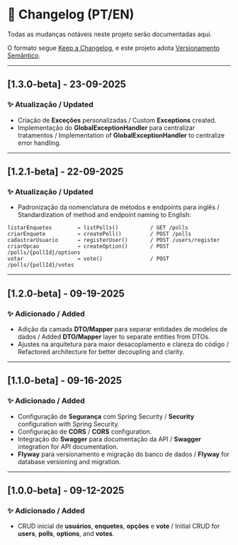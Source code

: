 # 📜 Changelog (PT/EN)
Todas as mudanças notáveis neste projeto serão documentadas aqui.

O formato segue [Keep a Changelog](https://keepachangelog.com/pt-BR/1.0.0/),
e este projeto adota [Versionamento Semântico](https://semver.org/lang/pt-BR/).

---

## [1.3.0-beta] - 23-09-2025
### ✨ Atualização / Updated
- Criação de **Exceções** personalizadas / Custom **Exceptions** created.
- Implementação do **GlobalExceptionHandler** para centralizar tratamentos / Implementation of **GlobalExceptionHandler** to centralize error handling.

---

## [1.2.1-beta] - 22-09-2025
### ✨ Atualização / Updated
- Padronização da nomenclatura de métodos e endpoints para inglês / Standardization of method and endpoint naming to English:

```
listarEnquetes        → listPolls()          / GET /polls
criarEnquete          → createPoll()         / POST /polls
cadastrarUsuario      → registerUser()       / POST /users/register
criarOpcao            → createOption()       / POST /polls/{pollId}/options
votar                 → vote()               / POST /polls/{pollId}/votes
```

---

## [1.2.0-beta] - 09-19-2025
### ✨ Adicionado / Added
- Adição da camada **DTO/Mapper** para separar entidades de modelos de dados / Added **DTO/Mapper** layer to separate entities from DTOs.
- Ajustes na arquitetura para maior desacoplamento e clareza do código / Refactored architecture for better decoupling and clarity.
    
---

## [1.1.0-beta] - 09-16-2025
### ✨ Adicionado / Added
- Configuração de **Segurança** com Spring Security / **Security** configuration with Spring Security.
- Configuração de **CORS** / **CORS** configuration.
- Integração do **Swagger** para documentação da API / **Swagger** integration for API documentation.
- **Flyway** para versionamento e migração do banco de dados / **Flyway** for database versioning and migration.

---

## [1.0.0-beta] - 09-12-2025
### ✨ Adicionado / Added
- CRUD inicial de **usuários**, **enquetes**, **opções** e **vote** / Initial CRUD for **users**, **polls**, **options**, and **votes**.
